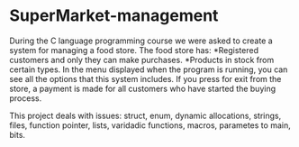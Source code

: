# SuperMarket-management

During the C language programming course we were asked to create a system for managing a food store.
The food store has:
  *Registered customers and only they can make purchases.
  *Products in stock from certain types. 
In the menu displayed when the program is running, you can see all the options that this system includes.
If you press for exit from the store, a payment is made for all customers who have started the buying process.

This project deals with issues:
struct,
enum,
dynamic allocations,
strings,
files,
function pointer,
lists,
varidadic functions,
macros,
parametes to main,
bits.
